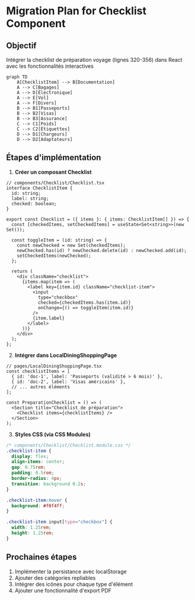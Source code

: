 # Migration Plan for Checklist Component

## Objectif
Intégrer la checklist de préparation voyage (lignes 320-356) dans React avec les fonctionnalités interactives

```mermaid
graph TD
    A[ChecklistItem] --> B[Documentation]
    A --> C[Bagages]
    A --> D[Électronique]
    A --> E[Vol]
    A --> F[Divers]
    B --> B1[Passeports]
    B --> B2[Visas]
    B --> B3[Assurance]
    C --> C1[Poids]
    C --> C2[Étiquettes]
    D --> D1[Chargeurs]
    D --> D2[Adaptateurs]
```

## Étapes d'implémentation

1. **Créer un composant Checklist**
```tsx
// components/Checklist/Checklist.tsx
interface ChecklistItem {
  id: string;
  label: string;
  checked: boolean;
}

export const Checklist = ({ items }: { items: ChecklistItem[] }) => {
  const [checkedItems, setCheckedItems] = useState<Set<string>>(new Set());

  const toggleItem = (id: string) => {
    const newChecked = new Set(checkedItems);
    newChecked.has(id) ? newChecked.delete(id) : newChecked.add(id);
    setCheckedItems(newChecked);
  };

  return (
    <div className="checklist">
      {items.map(item => (
        <label key={item.id} className="checklist-item">
          <input 
            type="checkbox" 
            checked={checkedItems.has(item.id)}
            onChange={() => toggleItem(item.id)}
          />
          {item.label}
        </label>
      ))}
    </div>
  );
};
```

2. **Intégrer dans LocalDiningShoppingPage**
```tsx
// pages/LocalDiningShoppingPage.tsx
const checklistItems = [
  { id: 'doc-1', label: 'Passeports (validité > 6 mois)' },
  { id: 'doc-2', label: 'Visas américains' },
  // ... autres éléments
];

const PreparationChecklist = () => (
  <Section title="Checklist de préparation">
    <Checklist items={checklistItems} />
  </Section>
);
```

3. **Styles CSS (via CSS Modules)**
```css
/* components/Checklist/Checklist.module.css */
.checklist-item {
  display: flex;
  align-items: center;
  gap: 0.75rem;
  padding: 0.5rem;
  border-radius: 4px;
  transition: background 0.2s;
}

.checklist-item:hover {
  background: #f0f4ff;
}

.checklist-item input[type="checkbox"] {
  width: 1.25rem;
  height: 1.25rem;
}
```

## Prochaines étapes
1. Implémenter la persistance avec localStorage
2. Ajouter des catégories repliables
3. Intégrer des icônes pour chaque type d'élément
4. Ajouter une fonctionnalité d'export PDF